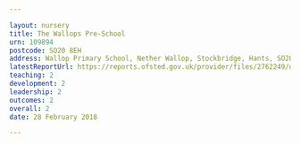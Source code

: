 ```yaml
---

layout: nursery
title: The Wallops Pre-School
urn: 109894
postcode: SO20 8EH
address: Wallop Primary School, Nether Wallop, Stockbridge, Hants, SO20 8EH
latestReportUrl: https://reports.ofsted.gov.uk/provider/files/2762249/urn/109894.pdf
teaching: 2
development: 2
leadership: 2
outcomes: 2
overall: 2
date: 28 February 2018

---
```

